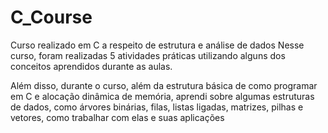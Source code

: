 # C_Course
Curso realizado em C a respeito de estrutura e análise de dados
Nesse curso, foram realizadas 5 atividades práticas utilizando alguns dos conceitos aprendidos durante as aulas.

Além disso, durante o curso, além da estrutura básica de como programar em C e alocação dinâmica de memória, aprendi sobre algumas estruturas de dados, como árvores binárias, filas, listas ligadas, matrizes, pilhas e vetores, como trabalhar com elas e suas aplicações
